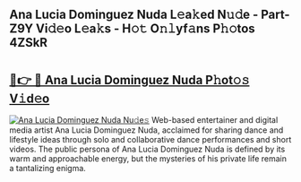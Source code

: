 ## Ana Lucia Dominguez Nuda L𝚎a𝚔ed N𝚞𝚍e - Part-Z9Y Vi𝚍𝚎o L𝚎a𝚔s - H𝚘𝚝 O𝚗𝚕yf𝚊ns P𝚑𝚘tos 4ZSkR

# <h2><a href="http://kfc8kyn.oniu.top/?m=Ana+Lucia+Dominguez+Nuda">🔗👉 🔴 Ana Lucia Dominguez Nuda P𝚑ot𝚘𝚜 V𝚒d𝚎o</a></h2>

[![Ana Lucia Dominguez Nuda Nu𝚍e𝚜](https://i.imgur.com/0qMVB7G.gif)](http://kfc8kyn.oniu.top/?m=Ana+Lucia+Dominguez+Nuda)
Web-based entertainer and digital media artist Ana Lucia Dominguez Nuda, acclaimed for sharing dance and lifestyle ideas through solo and collaborative dance performances and short videos. The public persona of Ana Lucia Dominguez Nuda is defined by its warm and approachable energy, but the mysteries of his private life remain a tantalizing enigma.  
